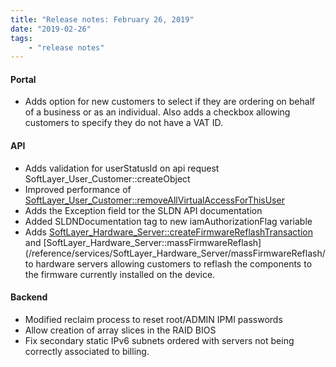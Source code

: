```yaml
---
title: "Release notes: February 26, 2019"
date: "2019-02-26"
tags:
    - "release notes"
---
```


#### Portal
- Adds option for new customers to select if they are ordering on behalf of a business or as an individual. Also adds a checkbox allowing customers to specify they do not have a VAT ID.

#### API
- Adds validation for userStatusId on api request SoftLayer_User_Customer::createObject
- Improved performance of [SoftLayer_User_Customer::removeAllVirtualAccessForThisUser](/reference/services/SoftLayer_User_Customer/removeAllVirtualAccessForThisUser/)
- Adds the Exception field tor the SLDN API documentation
- Added SLDNDocumentation tag to new iamAuthorizationFlag variable
- Adds [SoftLayer_Hardware_Server::createFirmwareReflashTransaction](/reference/services/SoftLayer_Hardware_Server/createFirmwareReflashTransaction/) and [SoftLayer_Hardware_Server::massFirmwareReflash](/reference/services/SoftLayer_Hardware_Server/massFirmwareReflash/ to hardware servers allowing customers to reflash the components to the firmware currently installed on the device.

#### Backend
- Modified reclaim process to reset root/ADMIN IPMI passwords
- Allow creation of array slices in the RAID BIOS
- Fix secondary static IPv6 subnets ordered with servers not being correctly associated to billing.